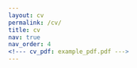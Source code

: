 ```yaml
---
layout: cv
permalink: /cv/
title: cv
nav: true
nav_order: 4
<!--- cv_pdf: example_pdf.pdf --->
---
```

